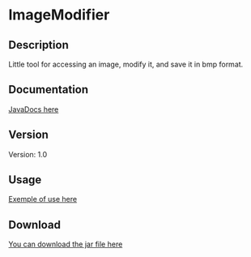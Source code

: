 # ImageModifier

## Description
Little tool for accessing an image, modify it, and save it in bmp format. 
## Documentation
[JavaDocs here](https://ollprogram.github.io/OllprogramLibrariesDocs/)
## Version
Version: 1.0 
## Usage
[Exemple of use here](/ImageModifier/tests/exemple/Example.java)
## Download
[You can download the jar file here](/ImageModifier.jar)
